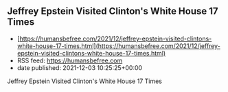 ## Jeffrey Epstein Visited Clinton's White House 17 Times
 - [https://humansbefree.com/2021/12/jeffrey-epstein-visited-clintons-white-house-17-times.html](https://humansbefree.com/2021/12/jeffrey-epstein-visited-clintons-white-house-17-times.html)
 - RSS feed: https://humansbefree.com
 - date published: 2021-12-03 10:25:25+00:00

Jeffrey Epstein Visited Clinton's White House 17 Times

